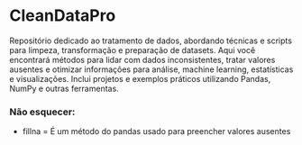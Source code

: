 # CleanDataPro

Repositório dedicado ao tratamento de dados, abordando técnicas e scripts para limpeza, transformação e preparação de datasets. Aqui você encontrará métodos para lidar com dados inconsistentes, tratar valores ausentes e otimizar informações para análise, machine learning, estatísticas e visualizações. Inclui projetos e exemplos práticos utilizando Pandas, NumPy e outras ferramentas.

### Não esquecer:

- fillna = É um método do pandas usado para preencher valores ausentes
